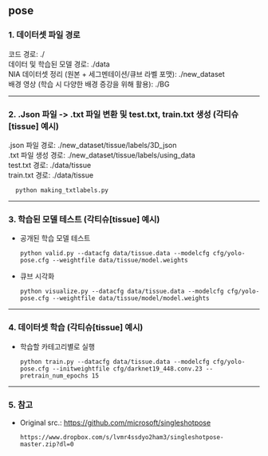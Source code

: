 ## pose

### 1. 데이터셋 파일 경로

  코드 경로: ./ <br>
  데이터 및 학습된 모델 경로: ./data <br>
  NIA 데이터셋 정리 (원본 + 세그멘테이션/큐브 라벨 포맷): ./new_dataset <br>
  배경 영상 (학습 시 다양한 배경 증강을 위해 활용): ./BG <br>

****

### 2. .Json 파일 -> .txt 파일 변환 및 test.txt, train.txt 생성 (각티슈[tissue] 예시)

  .json 파일 경로: ./new_dataset/tissue/labels/3D_json <br>
  .txt 파일 생성 경로: ./new_dataset/tissue/labels/using_data <br>
  test.txt 경로: ./data/tissue <br>
  train.txt 경로: ./data/tissue <br>
  
      python making_txtlabels.py
      
****

### 3. 학습된 모델 테스트 (각티슈[tissue] 예시)

* 공개된 학습 모델 테스트
      
      python valid.py --datacfg data/tissue.data --modelcfg cfg/yolo-pose.cfg --weightfile data/tissue/model.weights
      
* 큐브 시각화 
      
      python visualize.py --datacfg data/tissue.data --modelcfg cfg/yolo-pose.cfg --weightfile data/tissue/model/model.weights
      
      
****

### 4. 데이터셋 학습 (각티슈[tissue] 예시)

* 학습할 카테고리별로 실행
 
      python train.py --datacfg data/tissue.data --modelcfg cfg/yolo-pose.cfg --initweightfile cfg/darknet19_448.conv.23 --pretrain_num_epochs 15

****



### 5. 참고

* Original src.: https://github.com/microsoft/singleshotpose
      
      https://www.dropbox.com/s/lvmr4ssdyo2ham3/singleshotpose-master.zip?dl=0
      
<br>
